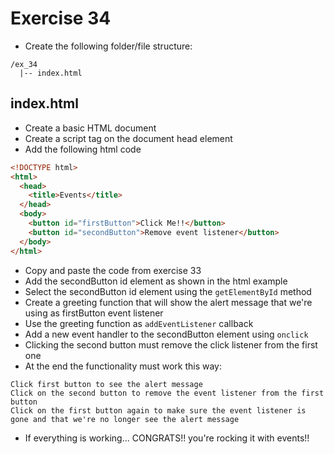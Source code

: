 # Exercise 34

* Create the following folder/file structure:
```
/ex_34
  |-- index.html
```

## index.html
* Create a basic HTML document
* Create a script tag on the document head element
* Add the following html code

```html
<!DOCTYPE html>
<html>
  <head>
    <title>Events</title>
  </head>
  <body>
    <button id="firstButton">Click Me!!</button>
    <button id="secondButton">Remove event listener</button>
  </body>
</html>
```

* Copy and paste the code from exercise 33
* Add the secondButton id element as shown in the html example
* Select the secondButton id element using the `getElementById` method
* Create a greeting function that will show the alert message that we're using as firstButton event listener
* Use the greeting function as `addEventListener` callback
* Add a new event handler to the secondButton element using `onclick`
* Clicking the second button must remove the click listener from the first one
* At the end the functionality must work this way:
```
Click first button to see the alert message
Click on the second button to remove the event listener from the first button
Click on the first button again to make sure the event listener is gone and that we're no longer see the alert message
```
* If everything is working... CONGRATS!! you're rocking it with events!!
